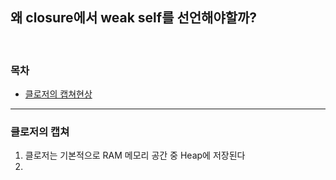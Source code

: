 <br/><br/>


## 왜 closure에서 weak self를 선언해야할까?

<br/>

### 목차
- [클로저의 캡쳐현상](#클로저의-캡쳐)
---

### 클로저의 캡쳐

1. 클로저는 기본적으로 RAM 메모리 공간 중 Heap에 저장된다
2. 
